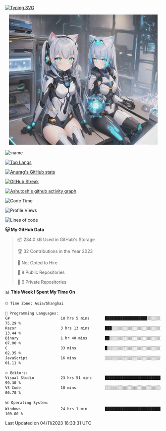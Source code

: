 [![Typing SVG](https://readme-typing-svg.demolab.com?font=Fira+Code&pause=1000&color=F78FDE&width=435&lines=%E6%AC%A2%E8%BF%8E%E5%A4%A7%E4%BD%AC%E6%9D%A5%E8%AE%BF0v0)](https://git.io/typing-svg)


<p align="center">
  <a href="https://github.com/qq583044063qq"><img src="banner.png" alt="qq583044063qq Banner"></a>
</p>



![:name](https://count.getloli.com/get/@hk416?theme=rule34)

[![Top Langs](https://github-readme-stats.vercel.app/api/top-langs/?username=qq583044063qq&locale=cn&hide=javascript,html,css&theme=tokyonight)](https://github.com/anuraghazra/github-readme-stats)

[![Anurag's GitHub stats](https://github-readme-stats.vercel.app/api?username=qq583044063qq&count_private=true&show_icons=true&locale=cn&theme=tokyonight)](https://github.com/anuraghazra/github-readme-stats)

[![GitHub Streak](https://streak-stats.demolab.com/?user=qq583044063qq&locale=zh_Hans&theme=tokyonight)](https://git.io/streak-stats)

[![Ashutosh's github activity graph](https://github-readme-activity-graph.vercel.app/graph?username=qq583044063qq&theme=tokyo-night)](https://github.com/ashutosh00710/github-readme-activity-graph)

<!--START_SECTION:waka-->
![Code Time](http://img.shields.io/badge/Code%20Time-400%20hrs%2046%20mins-blue)

![Profile Views](http://img.shields.io/badge/Profile%20Views-0-blue)

![Lines of code](https://img.shields.io/badge/From%20Hello%20World%20I%27ve%20Written-904.7%20thousand%20lines%20of%20code-blue)

**🐱 My GitHub Data** 

> 📦 234.0 kB Used in GitHub's Storage 
 > 
> 🏆 32 Contributions in the Year 2023
 > 
> 🚫 Not Opted to Hire
 > 
> 📜 8 Public Repositories 
 > 
> 🔑 6 Private Repositories 
 > 
📊 **This Week I Spent My Time On** 

```text
🕑︎ Time Zone: Asia/Shanghai

💬 Programming Languages: 
C#                       18 hrs 5 mins       ███████████████████░░░░░░   75.29 % 
Razor                    3 hrs 13 mins       ███░░░░░░░░░░░░░░░░░░░░░░   13.44 % 
Binary                   1 hr 40 mins        ██░░░░░░░░░░░░░░░░░░░░░░░   07.00 % 
C                        33 mins             █░░░░░░░░░░░░░░░░░░░░░░░░   02.35 % 
JavaScript               16 mins             ░░░░░░░░░░░░░░░░░░░░░░░░░   01.11 % 

🔥 Editors: 
Visual Studio            23 hrs 51 mins      █████████████████████████   99.30 % 
VS Code                  10 mins             ░░░░░░░░░░░░░░░░░░░░░░░░░   00.70 % 

💻 Operating System: 
Windows                  24 hrs 1 min        █████████████████████████   100.00 % 
```


 Last Updated on 04/11/2023 18:33:31 UTC
<!--END_SECTION:waka-->
